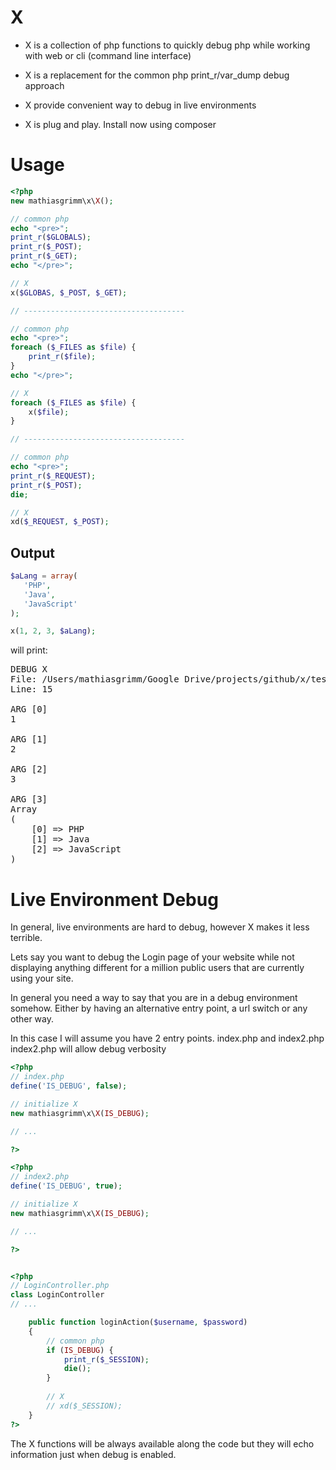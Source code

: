 X
=
* X is a collection of php functions to quickly debug php while working with web or cli (command line interface)

* X is a replacement for the common php print_r/var_dump debug approach

* X provide convenient way to debug in live environments

* X is plug and play. Install now using composer


Usage
=====
```php
<?php
new mathiasgrimm\x\X();

// common php
echo "<pre>";
print_r($GLOBALS);
print_r($_POST);
print_r($_GET);
echo "</pre>";

// X
x($GLOBAS, $_POST, $_GET);

// ------------------------------------

// common php
echo "<pre>";
foreach ($_FILES as $file) {
    print_r($file);
}
echo "</pre>";

// X
foreach ($_FILES as $file) {
    x($file);
}

// ------------------------------------

// common php
echo "<pre>";
print_r($_REQUEST);
print_r($_POST);
die;

// X
xd($_REQUEST, $_POST);

```

Output
-------
```php
$aLang = array(
   'PHP',
   'Java',
   'JavaScript'
);

x(1, 2, 3, $aLang);

```

will print:

<pre>
DEBUG X
File: /Users/mathiasgrimm/Google Drive/projects/github/x/test/XTest.php
Line: 15

ARG [0]
1

ARG [1]
2

ARG [2]
3

ARG [3]
Array
(
    [0] => PHP
    [1] => Java
    [2] => JavaScript
)
</pre>


Live Environment Debug 
======================
In general, live environments are hard to debug, however X makes it less terrible.

Lets say you want to debug the Login page of your website while not displaying anything different for a million public users
that are currently using your site.

In general you need a way to say that you are in a debug environment somehow. Either by having an alternative entry point, a url switch or any other way.

In this case I will assume you have 2 entry points. index.php and index2.php
index2.php will allow debug verbosity


```php
<?php
// index.php
define('IS_DEBUG', false);

// initialize X
new mathiasgrimm\x\X(IS_DEBUG);

// ...

?>

<?php
// index2.php
define('IS_DEBUG', true);

// initialize X
new mathiasgrimm\x\X(IS_DEBUG);

// ...

?>


<?php
// LoginController.php
class LoginController
// ...

    public function loginAction($username, $password)
    {
        // common php
        if (IS_DEBUG) {
            print_r($_SESSION);
            die();
        }
        
        // X
        // xd($_SESSION);
    }
?>
```

The X functions will be always available along the code but they will echo information just when debug is enabled.





